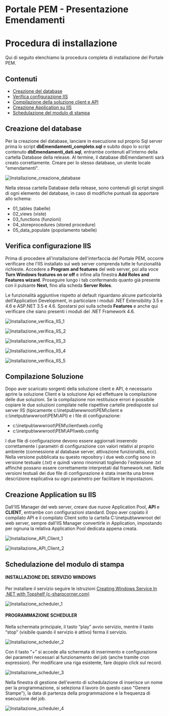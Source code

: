 # Portale PEM - Presentazione Emendamenti
# Procedura di installazione

Qui di seguito elenchiamo la procedura completa di installazione del Portale PEM. 

## Contenuti

- [Creazione del database](#creazione-del-database)
- [Verifica configurazione IIS](#verifica-configurazione-IIS)
- [Compilazione della soluzione client e API](#compilazione-soluzione)
- [Creazione Application su IIS](#creazione-application-su-IIS)
- [Schedulazione del modulo di stampa](#schedulazione-del-modulo-di-stampa)

## Creazione del database

Per la creazione del database, lanciare in esecuzione sul proprio Sql server prima lo script **dbEmendamenti_completo.sql** e subito dopo lo script contenuto **dbEmendamenti_dati.sql**, entrambe contenuti all'interno della cartella Database della release.
Al termine, il database dbEmendamenti sarà creato correttamente. Creare per lo stesso database, un utente locale "emendamenti".

![Installazione_creazione_database](/Documentazione/Screenshot/Installazione_creazione_database.jpg)

Nella stessa cartella Database della release, sono contenuti gli script singoli di ogni elemento del database, in caso di modifiche puntuali da apportare allo schema:
- 01_tables (tabelle)
- 02_views (viste)
- 03_functions (funzioni)
- 04_storeprocedures (stored procedure)
- 05_data_populate (popolamento tabelle)

## Verifica configurazione IIS

Prima di procedere all'installazione dell'interfaccia del Portale PEM, occorre verificare che l'IIS installato sul web server comprenda tutte le funzionalità richieste.
Accedere a **Program and features** del web server, poi alla voce **Turn Windows features on or off** e infine alla finestra **Add Roles and Features wizard**. 
Proseguire lungo i tab confermando quanto già presente con il pulsante **Next**, fino alla scheda **Server Roles**.

Le funzionalità aggiuntive rispetto al default riguardano alcune particolarità dell'Application Development, in particolare i moduli .NET Extensibility 3.5 e 4.6 e ASP.NET 3.5 e 4.6.
Spostarsi poi sulla scheda **Features** e anche qui verificare che siano presenti i moduli del .NET Framework 4.6.

![Installazione_verifica_IIS_1](/Documentazione/Screenshot/Installazione_verifica_IIS_1.jpg)
 
 
![Installazione_verifica_IIS_2](/Documentazione/Screenshot/Installazione_verifica_IIS_2.jpg)
 
 
![Installazione_verifica_IIS_3](/Documentazione/Screenshot/Installazione_verifica_IIS_3.jpg)
 
 
![Installazione_verifica_IIS_4](/Documentazione/Screenshot/Installazione_verifica_IIS_4.jpg)
 
 
![Installazione_verifica_IIS_5](/Documentazione/Screenshot/Installazione_verifica_IIS_5.jpg)



## Compilazione Soluzione
Dopo aver scaricato sorgenti della soluzione client e API, è necessario aprire la soluzione Client e la soluzione Api ed effettuare la compilazione delle due soluzioni. Se la compilazione non restituisce errori è possibile copiare le due soluzioni compilate nelle rispettive cartelle predisposte sul server IIS (tipicamente c:\inetpub\wwwroot\PEM\client e c:\inetpub\wwwroot\PEM\API) e i file di configurazione:

- c:\inetpub\wwwroot\PEM\client\web.config
- c:\inetpub\wwwroot\PEM\API\web.config

I due file di configurazione devono essere aggiornati inserendo correttamente i parametri di configurazione con valori relativi al proprio ambiente (connessione al database server, attivazione funzionalità, ecc). Nella versione pubblicata su questo repository i due web.config sono in versione testuale (.txt) e quindi vanno rinominati togliendo l'estensione .txt affinchè possano essere correttamente interpretati dal framework.net. Nelle versioni testuali dei due file di configurazione è stata inserita una breve descrizione esplicativa su ogni parametro per facilitare le impostazioni.

## Creazione Application su IIS

Dall'IIS Manager del web server, creare due nuove Application Pool, **API** e **CLIENT**, entrambe con configurazioni standard.
Dopo aver copiato il compilato API e il compilato Client sotto la cartella C:\inetpub\wwwroot del web server, sempre dall'IIS Manager convertirle in Application, impostando per ognuna la relativa Application Pool dedicata appena creata.

![Installazione_API_Client_1](/Documentazione/Screenshot/Installazione_API_Client_1.jpg)
 
 
![Installazione_API_Client_2](/Documentazione/Screenshot/Installazione_API_Client_2.jpg)



## Schedulazione del modulo di stampa

#### INSTALLAZIONE DEL SERVIZIO WINDOWS
Per installare il servizio seguire le istruzioni [Creating Windows Service In .NET with Topshelf (c-sharpcorner.com)](https://www.c-sharpcorner.com/article/creating-windows-service-in-net-with-topshelf/)

![Installazione_scheduler_1](/Documentazione/Screenshot/Installazione_scheduler_1.jpg)

#### PROGRAMMAZIONE SCHEDULER

Nella schermata principale, il tasto “play” avvio servizio, mentre il tasto “stop” (visibile quando il servizio è attivo) ferma il servizio.

![Installazione_scheduler_2](/Documentazione/Screenshot/Installazione_scheduler_2.jpg)

Con il tasto “+” si accede alla schermata di inserimento e configurazione dei parametri necessari al funzionamento del job (anche tramite cron expression).
Per modificare una riga esistente, fare doppio click sul record.

![Installazione_scheduler_3](/Documentazione/Screenshot/Installazione_scheduler_3.jpg)

Nella finestra di gestione dell'evento di schedulazione di inserisce un nome per la programmazione, si seleziona il lavoro (in questo caso "Genera Stampe"), la data di partenza della programmazione e la frequenza di esecuzione del job.

![Installazione_scheduler_4](/Documentazione/Screenshot/Installazione_scheduler_4.jpg)

















